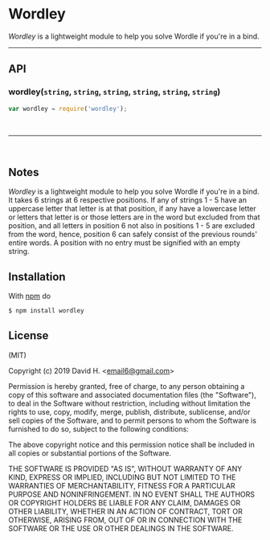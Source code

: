 # Wordley

_Wordley_ is a lightweight module to help you solve Wordle if you're in a bind.


_________________________
## API
### wordley(`string`, `string`, `string`, `string`, `string`, `string`)
```js
var wordley = require('wordley');
```
&nbsp;
_________________________
&nbsp;
## Notes
_Wordley_ is a lightweight module to help you solve Wordle if you're in a bind. It takes 6 strings at 6 respective positions. If any of strings 1 - 5 have an uppercase letter that letter is at that position, if any have a lowercase letter or letters that letter is or those letters are in the word but excluded from that position, and all letters in position 6 not also in positions 1 - 5 are excluded from the word, hence, position 6 can safely consist of the previous rounds' entire words. A position with no entry must be signified with an empty string.

## Installation
With [npm](http://npmjs.org) do
```bash
$ npm install wordley
```

## License
(MIT)

Copyright (c) 2019 David H. &lt;email6@gmail.com&gt;

Permission is hereby granted, free of charge, to any person obtaining a copy of this software and associated documentation files (the "Software"), to deal in the Software without restriction, including without limitation the rights to use, copy, modify, merge, publish, distribute, sublicense, and/or sell copies of the Software, and to permit persons to whom the Software is furnished to do so, subject to the following conditions:

The above copyright notice and this permission notice shall be included in all copies or substantial portions of the Software.

THE SOFTWARE IS PROVIDED "AS IS", WITHOUT WARRANTY OF ANY KIND, EXPRESS OR IMPLIED, INCLUDING BUT NOT LIMITED TO THE WARRANTIES OF MERCHANTABILITY, FITNESS FOR A PARTICULAR PURPOSE AND NONINFRINGEMENT. IN NO EVENT SHALL THE AUTHORS OR COPYRIGHT HOLDERS BE LIABLE FOR ANY CLAIM, DAMAGES OR OTHER LIABILITY, WHETHER IN AN ACTION OF CONTRACT, TORT OR OTHERWISE, ARISING FROM, OUT OF OR IN CONNECTION WITH THE SOFTWARE OR THE USE OR OTHER DEALINGS IN THE SOFTWARE.
